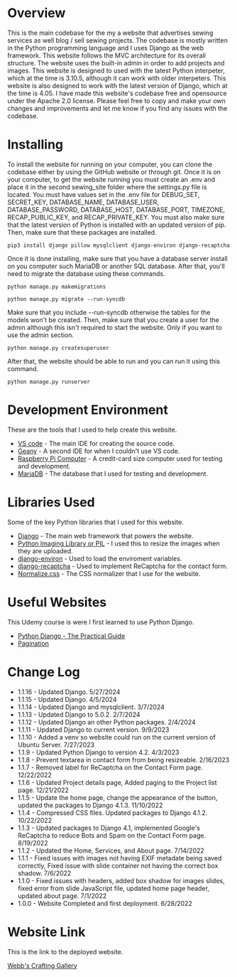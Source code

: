 # Overview
This is the main codebase for the my a website that advertises sewing services as well blog / sell sewing projects. The codebase is mostly written in the Python programming language and I uses Django as the web framework. This website follows the MVC architecture for its overall structure. The website uses the built-in admin in order to add projects and images. This website is designed to used with the latest Python interpeter, which at the time is 3.10.5, although it can work with older interpeters. This website is also designed to work with the latest version of Django, which at the time is 4.05. I have made this website's codebase free and opensource under the Apache 2.0 license. Please feel free to copy and make your own changes and improvements and let me know if you find any issues with the codebase.

# Installing
To install the website for running on your computer, you can clone the codebase either by using the GitHub website or through git. Once it is on your computer, to get the website running you must create an .env and place it in the second sewing_site folder where the settings.py file is located. You must have values set in the .env file for DEBUG_SET, SECRET_KEY, DATABASE_NAME, DATABASE_USER, DATABASE_PASSWORD, DATABASE_HOST, DATABASE_PORT, TIMEZONE, RECAP_PUBLIC_KEY, and RECAP_PRIVATE_KEY. You must also make sure that the latest version of Python is installed with an updated version of pip. Then, make sure that these packages are installed.
```
pip3 install django pillow mysqlclient django-environ django-recaptcha
```
Once it is done installing, make sure that you have a database server install on you computer
such MariaDB or another SQL database. After that, you'll need to migrate the database using
these commands.
```
python manage.py makemigrations
```
```
python manage.py migrate --run-syncdb
```
Make sure that you include --run-syncdb otherwise the tables for the models won't be created.
Then, make sure that you create a user for the admin although this isn't required to start
the website. Only if you want to use the admin section.
```
python manage.py createsuperuser
```
After that, the website should be able to run and you can run it using this command.
```
python manage.py runserver
```

# Development Environment
These are the tools that I used to help create this website.

* [VS code](https://code.visualstudio.com/) - The main IDE for creating the source code.
* [Geany](https://www.geany.org/) - A second IDE for when I couldn't use VS code.
* [Raspberry Pi Computer](https://www.raspberrypi.org/) - A credit-card size computer used for
testing and development.
* [MariaDB](https://mariadb.org/) - The database that I used for testing and development.

# Libraries Used
Some of the key Python libraries that I used for this website.

* [Django](https://www.djangoproject.com/) - The main web framework that powers the website.
* [Python Imaging Library or PIL](https://python-pillow.org/) - I used this to resize the images when they are uploaded.
* [django-environ](https://django-environ.readthedocs.io/en/latest/) - Used to load the enviroment variables.
* [django-recaptcha](https://github.com/torchbox/django-recaptcha) - Used to implement ReCaptcha for the contact form.
* [Normalize.css](https://necolas.github.io/normalize.css/) - The CSS normalizer that I use for the website.

# Useful Websites
This Udemy course is were I first learned to use Python Django.

* [Python Django - The Practical Guide](https://www.udemy.com/share/104wQs3@1bRZKG7_5UNHtevDwosC4eWZpqtrUvGa3nxuJJabAWCRZwypeSWaMlcIr1qO-duONw==/)
* [Pagination](https://docs.djangoproject.com/en/4.1/topics/pagination/)

# Change Log
* 1.1.16 - Updated Django. 5/27/2024
* 1.1.15 - Updated Django. 4/5/2024
* 1.1.14 - Updated Django and mysqlclient. 3/7/2024
* 1.1.13 - Updated Django to 5.0.2. 2/7/2024
* 1.1.12 - Updated Django an other Python packages. 2/4/2024
* 1.1.11 - Updated Django to current version. 9/9/2023
* 1.1.10 - Added a venv so website could run on the current version of Ubuntu Server. 7/27/2023
* 1.1.9 - Updated Python Django to version 4.2. 4/3/2023
* 1.1.8 - Prevent textarea in contact form from being resizeable. 2/16/2023
* 1.1.7 - Removed label for ReCaptcha on the Contact Form page. 12/22/2022
* 1.1.6 - Updated Project details page, Added paging to the Project list page. 12/21/2022
* 1.1.5 - Update the home page, change the appearance of the button, updated the packages to Django 4.1.3. 11/10/2022
* 1.1.4 - Compressed CSS files. Updated packages to Django 4.1.2. 10/22/2022
* 1.1.3 - Updated packages to Django 4.1, implemented Google's ReCaptcha to reduce Bots and Spam on the Contact Form page. 8/19/2022
* 1.1.2 - Updated the Home, Services, and About page. 7/14/2022
* 1.1.1 - Fixed issues with images not having EXIF metadate being saved correctly, Fixed issue with slide container not having the correct box shadow. 7/6/2022
* 1.1.0 - Fixed issues with headers, added box shadow for images slides, fixed error from slide JavaScript file, updated home page header, updated about page. 7/1/2022
* 1.0.0 - Website Completed and first deployment. 6/28/2022

# Website Link
This is the link to the deployed website.

[Webb's Crafting Gallery](https://www.webbcraftinggallery.com/)

